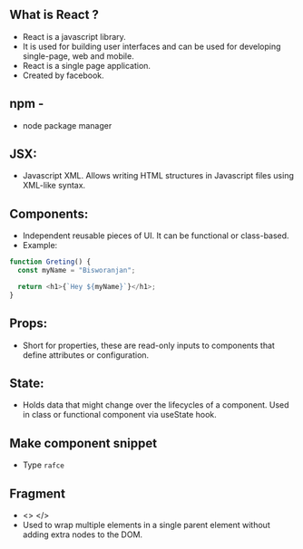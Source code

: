 ## What is React ?

- React is a javascript library.
- It is used for building user interfaces and can be used for developing single-page, web and mobile.
- React is a single page application.
- Created by facebook.

## npm -

- node package manager

## JSX:

- Javascript XML. Allows writing HTML structures in Javascript files using XML-like syntax.

## Components:

- Independent reusable pieces of UI. It can be functional or class-based.
- Example:

```js
function Greting() {
  const myName = "Bisworanjan";

  return <h1>{`Hey ${myName}`}</h1>;
}
```

## Props:

- Short for properties, these are read-only inputs to components that define attributes or configuration.

## State:

- Holds data that might change over the lifecycles of a component. Used in class or functional component via useState hook.

## Make component snippet

- Type `rafce`

## Fragment
- <> </>
- Used to wrap multiple elements in a single parent element without adding extra nodes to the DOM.
        
    
  